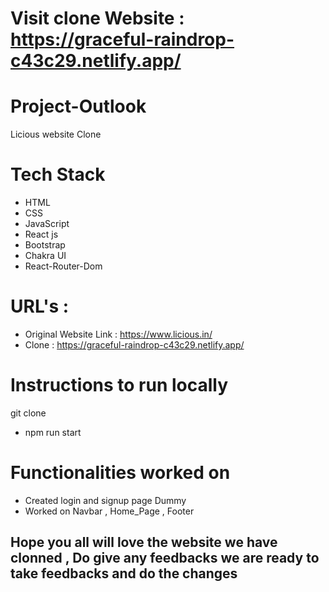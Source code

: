 
# Visit clone Website : https://graceful-raindrop-c43c29.netlify.app/

# Project-Outlook
Licious website Clone


# Tech Stack
* HTML
* CSS
* JavaScript
* React js
* Bootstrap
* Chakra UI
* React-Router-Dom

# URL's :
* Original Website Link : https://www.licious.in/
* Clone : https://graceful-raindrop-c43c29.netlify.app/


# Instructions to run locally
git clone
* npm run start

# Functionalities worked on 
* Created login and signup page Dummy
* Worked on Navbar , Home_Page , Footer

## Hope you all will love the website we have clonned , Do give any feedbacks we are ready to take feedbacks and do the changes #






